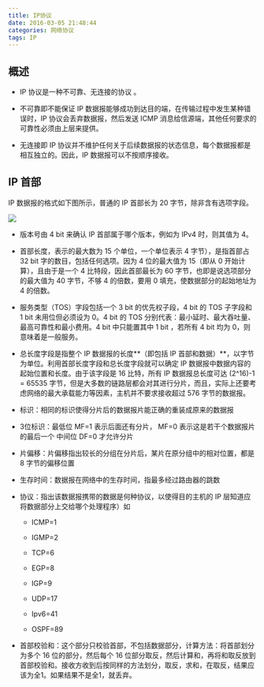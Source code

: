 ```yaml
---
title: IP协议
date: 2016-03-05 21:48:44
categories: 网络协议
tags: IP
---
```


## 概述  

- IP 协议是一种不可靠、无连接的协议 。  

- 不可靠即不能保证 IP 数据报能够成功到达目的端，在传输过程中发生某种错误时，IP 协议会丢弃数据报，然后发送 ICMP 消息给信源端，其他任何要求的可靠性必须由上层来提供。   

- 无连接即 IP 协议并不维护任何关于后续数据报的状态信息，每个数据报都是相互独立的。因此，IP 数据报可以不按顺序接收。 

<!-- more -->

## IP 首部  

IP 数据报的格式如下图所示，普通的 IP 首部长为 20 字节，除非含有选项字段。  

![](http://img.blog.csdn.net/20141124194047935?watermark/2/text/aHR0cDovL2Jsb2cuY3Nkbi5uZXQvY2hlbmhhbnpodW4=/font/5a6L5L2T/fontsize/400/fill/I0JBQkFCMA==/dissolve/70/gravity/Center)   

- 版本号由 4 bit 来确认 IP 首部属于哪个版本，例如为 IPv4 时，则其值为 4。   

- 首部长度，表示的最大数为 15 个单位，一个单位表示 4 字节），是指首部占 32 bit 字的数目，包括任何选项。因为 4 位的最大值为 15（即从 0 开始计算），且由于是一个 4 比特段，因此首部最长为 60 字节，也即是说选项部分的最大值为 40 字节，不够 4 的倍数，要用 0 填充，使数据部分的起始地址为 4 的倍数。   

- 服务类型（TOS）字段包括一个 3 bit 的优先权子段，4 bit 的 TOS 子字段和 1 bit 未用位但必须设为 0。4 bit 的 TOS 分别代表：最小延时、最大吞吐量、最高可靠性和最小费用。4 bit 中只能置其中 1 bit ，若所有 4 bit 均为 0，则意味着是一般服务。   

- 总长度字段是指整个 IP 数据报的长度**（即包括 IP 首部和数据）**，以字节为单位。利用首部长度字段和总长度字段就可以确定 IP 数据报中数据内容的起始位置和长度。由于该字段是 16 比特，所有 IP 数据报总长度可达 (2^16)-1 = 65535 字节，但是大多数的链路层都会对其进行分片，而且，实际上还要考虑网络的最大承载能力等因素，主机并不要求接收超过 576 字节的数据报。     

- 标识：相同的标识使得分片后的数据报片能正确的重装成原来的数据报   

- 3位标识：最低位 MF=1 表示后面还有分片， MF=0 表示这是若干个数据报片的最后一个 中间位 DF=0 才允许分片   

- 片偏移：片偏移指出较长的分组在分片后，某片在原分组中的相对位置，都是 8 字节的偏移位置   

- 生存时间：数据报在网络中的生存时间，指最多经过路由器的跳数    

- 协议：指出该数据报携带的数据是何种协议，以使得目的主机的 IP 层知道应将数据部分上交给哪个处理程序）如    
    
    - ICMP=1    
    
    - IGMP=2   
    
    - TCP=6    
    
    - EGP=8     
    
    - IGP=9    
    
    - UDP=17    
    
    - Ipv6=41    
    
    - OSPF=89       

- 首部校验和：这个部分只校验首部，不包括数据部分，计算方法：将首部划分为多个 16 位的部分，然后每个 16 位部分取反，然后计算和，再将和取反放到首部校验和。接收方收到后按同样的方法划分，取反，求和，在取反，结果应该为全1。如果结果不是全1，就丢弃。     


 